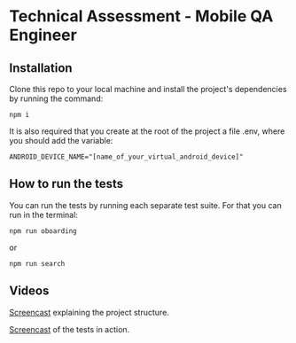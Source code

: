 # Technical Assessment - Mobile QA Engineer

## Installation

Clone this repo to your local machine and install the project's dependencies by running the command:

```
npm i
```

It is also required that you create at the root of the project a file .env, where you should add the variable:

```
ANDROID_DEVICE_NAME="[name_of_your_virtual_android_device]"
```

## How to run the tests

You can run the tests by running each separate test suite.
For that you can run in the terminal:

```
npm run oboarding
```

or

```
npm run search
```

## Videos

[Screencast](https://drive.google.com/file/d/1-0CicfjBtsUinp90G2aH_X3PUIeZdHcg/view) explaining the project structure.

[Screencast](https://drive.google.com/file/d/15zhaCXSQQmhknrjWDqWbni4ekNfi4v4d/view) of the tests in action.
